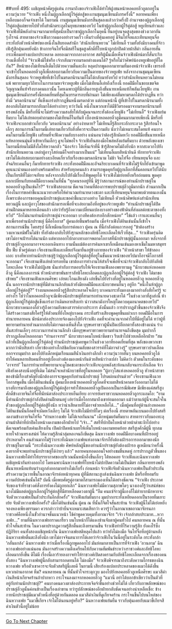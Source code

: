 ##บทที่ 495: เผชิญหน้าศัตรูคู่แค้น
การมาถึงของจ้าวเฟิงได้ทำให้ฝูงชนหน้าหอคอยลิ่วอูตกอยู่ในความวุ่นวาย
“จ้าวเฟิง หนึ่งในผู้ถูกเลือกผู้ไร้คู่ต่อสู้ของงานชุมนุมเซียนมังกรครั้งนี้”
หลายคนเพียงเหลือบมองก็จดจำเขาได้
ในยามนี้ งานชุมนุมเซียนมังกรสิ้นสุดลงแล้วกว่าครึ่งปี อำนาจของผู้ถูกเลือกผู้ไร้คู่ต่อสู้แผ่ขยายไปทั่วทั้งสำนักตระกูลในยุทธภพของทวีป
ในห้าผู้ถูกเลือกผู้ไร้คู่ต่อสู้ หยูเทียนฮ่าวและจ้าวเฟิงที่มีพลังอำนาจมากมายที่สุดนับเป็นราชาผู้ถูกเลือกในยุคนี้ ยืนอยู่บนจุดสูงสุดของช่วงเวลาอันรุ่งโรจน์
สายตาของจ้าวเฟิงกวาดมองอย่างรวดเร็ว เห็นร่างที่คุ้นเคยอยู่
มีจินไท่จื่อและเทียนหยุนจื่อ กระทั่งยังหัวหน้าศิษย์ของหนึ่งในสิบยอดสำนัก ‘สำนักเทียนหยวน’ โม่เทียนอี้
รวมทั้งยังมีบางคนที่จ้าวเฟิงรู้สึกคุ้นเคยยิ่งนัก
ข้างกายจินไท่จื่อมีสตรีในชุดสูงศักดิ์ที่ใบหน้าถูกปกปิดด้วยผ้าสีดำ กลิ่นอายสั่นกระเพื่อมอย่างแปลกประหลาด ลอยลงมาจากกลางอากาศ
สตรีผู้นั้นเมื่อเห็นจ้าวเฟิงนัยน์ตาก็สั่นระริก ร่างแข็งทื่อไป
“จ้าวเฟิงมิใช่หรือ เจ้ากลับมาจากมรดกต่างแดนได้? รู้หรือไม่ว่าศิษย์น้องหยูเฟ่ยอยู่ที่ใดกัน?”
สีหน้าของโม่เทียนอี้เต็มไปด้วยความตื่นตะลึง หลุดปากพูดออกมายามที่มองหน้าจ้าวเฟิง
เขารอที่จะเข้าไปในหอคอยลิ่วอูก็เพื่อสอบถามเกี่ยวกับความเป็นตายของจ้าวหยูเฟ่ย
หลังจากงานชุมนุมเซียนมังกรสิ้นสุดลง จ้าวหยูเฟ่ยที่เข้าไปในมรดกนิรนามก็ไม่ได้กลับมายังทวีป ทว่าสำนักเทียนหยวนไม่ยอมแพ้ พยายามทุกวิถีทางในการตามหาจ้าวหยูเฟ่ย
เมื่อโม่เทียนอี้เอ่ยถึงเรื่องนี้ ยอดฝีมือในขอบเขตจิตวิญญาณที่แท้จริงบางคนแถวนั้น โดยเฉพาะผู้ที่มีกลิ่นอายสูงถึงขั้นนายเหนือแท้ก็พลันเงี่ยหูฟัง
งานชุมนุมเซียนมังกรครั้งนี้ยอดเยี่ยมที่สุดในบรรดารอบที่ผ่านมา ไม่เพียงแค่สี่มหามรดกได้ปรากฏขึ้น ทว่ายังมี ‘มรดกนิรนาม’ ที่แข็งแกร่งปรากฏขึ้นหนึ่งมรดกด้วย
แต่ก่อนหน้านี้ ผู้ที่เข้าไปในมรดกนิรนามทั้งสองกลับไม่สามารถกลับมาได้อย่างง่ายๆ
ทว่าวันนี้ หนึ่งในพวกเขาได้มีชีวิตรอดมาจากมรดกนิรนามที่ทรงพลังนั้น มีหรือที่นี่จะไม่สร้างความสงสัยให้กับผู้คนจนกระทั่งต้องเงี่ยหูฟัง
“โม่เทียนอี้”
จ้าวเฟิงแย้มยิ้มบาง ไม่ได้เอ่ยตอบคำถามของโม่เทียนอี้ในทันที
เบื้องหน้าหอคอยลิ่วอูมีคนมากมายเพียงนี้ มีหรือที่จ้าวเฟิงจะบอกข่าวเกี่ยวกับ ‘มรดกนิรนาม’ อย่างง่ายดาย?
โม่เทียนอี้รู้สึกกระอักกระอวล รู้สึกร้อนใจเล็กๆ สถานการณ์ในยามนี้เอ่ยถามเกี่ยวกับสิ่งที่ควรจะเป็นความลับ นับว่าไม่เหมาะสมโดยแท้
คนบางคนในยามนี้เงี่ยหูฟัง เตรียมที่จะฟังความลับบางอย่าง แน่นอนว่าต้องรู้สึกผิดหวัง
ยอดฝีมือขั้นนายเหนือแท้หลายคนมุ่นคิ้วเข้าหากันเล็กๆ ดูจะไม่พอใจ
จ้าวเฟิงยืนสองมือไพล่หลังแย้มยิ้มบาง ด้วยพลังของเขาในยามนี้ย่อมไม่มีสิ่งใดให้หวาดกลัว
“น้องจ้าว ได้เห็นเจ้าที่นี่ ข้ารู้สึกคาดไม่ถึงยิ่งนัก หากสะดวกไปยังสำนักเทียนหยวน เหล่าผู้อาวุโสย่อมดีใจอย่างมากเป็นแน่”
โม่เทียนอี้เผยสีหน้ายินดี ทักทายจ้าวเฟิง
เขาไม่ได้เอ่ยสอบถามอย่างละเอียดเกี่ยวกับเรื่องของมรดกนิรนาม
ไม่ช้า
จินไท่จื่อ เทียนหยุนจื่อ และอัจฉริยะคนอื่นๆ ก็มาทักทายจ้าวเฟิง
กระทั่งยอดฝีมือและอัจฉริยะบางคนที่จ้าวเฟิงไม่รู้จักก็ยังเข้ามาพูดคุยแนะนำตนเองอย่างพร้อมเพรียง
สำหรับทุกคนแล้ว สามารถพูดคุยกับผู้ถูกเลือกที่สั่นคลอนทวีปได้นับเป็นเกียรติที่ไม่อาจเทียบ หลังจากกลับไปยังมีเรื่องให้พูดคุยได้
จ้าวเฟิงไม่เย่อหยิ่งหรือถ่อมตน พูดคุยแลกเปลี่ยนกับยอดฝีมือบางคนในที่นั้น
“ทุกคนรออยู่ที่นี่ มิรู้ว่าสถานการณ์ของท่านนักปราชญ์ในหอคอยลิ่วอูเป็นเช่นไร?”
จ้าวเฟิงสอบถาม
ชัดเจนว่าคนที่ต้องการพบปราชญ์ลิ่วอูมีมากนัก ส่วนมากเป็นเรื่องในการขอคำชี้แนะแนวทางหรือให้คำนวณทำนายดวงชะตา
และที่เทียนหยุนจื่อมาพบด้วยตนเองนั้นก็เพราะต้องการขอบคุณนักปราชญ์และขอคำชี้แนะบางอย่าง
โม่เทียนอี้ หัวหน้าศิษย์แห่งสำนักเทียนหยวนผู้นี้ และผู้อาวุโสของสำนักมารอเพื่อที่จะเอ่ยถามถึงที่อยู่ของจ้าวหยูเฟ่ย
“ท่านนักปราชญ์ได้ปิดด่านฝึกตนมาหลายเดือนแล้ว เอ่ยว่ารับรู้ถึงความเปลี่ยนแปลงบางอย่างของฟ้าดินที่ส่งผลต่อชะตาของทั้งทวีป”
“อีกไม่นานท่านนักปราชญ์น่าจะออกมา บางทีคงต้องรออีกสักหน่อย”
“ใช่แล้ว เราและคนอื่นๆ มาเพื่อรอท่านนักปราชญ์ นี่คือโอกาส”
ผู้คนเอ่ยขึ้นพร้อมกัน
เมื่อจ้าวเฟิงได้ยินเช่นนั้นก็เข้าใจสถานการณ์ขึ้น
โดยสรุป นี่ก็เหมือนกับการต่อแถว ผู้คน ณ ที่นี้กำลังต่อแถวรออยู่
“ข้าต้องสร้างวงแหวนทมิฬในไม่ช้า ทั้งยังต้องกลับไปยังฐานหลักของลัทธิโลหะเลือดให้เร็วที่สุด...”
จ้าวเฟิงครุ่นคิด
เขาไม่อาจเฝ้ารอได้นานนัก แต่หากออกไปกลางทางอาจพลาดโอกาสที่นักปราชญ์ผู้นั้นออกมา
หลังจากที่ปราชญ์ลิ่วอูออกมาอาจจะออกเดินทาง ยามนั้นแม้ต้องการค้นหาเขาก็เหมือนเช่นมองหาเข็มในมหาสมุทร
ฟึ่บ ฟึ่บ
ชั่วครู่ต่อมา เจียงซานเฟิงและเตี๋ยเย่จึงมายืนอยู่ข้างกายของจ้าวเฟิง
“หัวหน้าสาขา ให้ข้าลองเถอะ บางทีหากท่านนักปราชญ์รู้ว่าผู้ถูกเลือกผู้ไร้คู่ต่อสู้ที่อยู่ในชั้นแนวหน้าของทวีปมาก็อาจมีโอกาสที่จะออกมา”
เจียงซานเฟิงเอ่ยด้วยรอยยิ้ม
เขาต้องการทำงานให้สำเร็จเพื่อที่จะนำจ้าวเฟิงกลับไปยังลัทธิโลหะเลือด
จ้าวเฟิงไม่ปฏิเสธ นั่นเท่ากับการตอบรับให้เจียงซานเฟิงลองพยายามดู
“นักบวชแห่งหอคอยลิ่วอู นี่คือแถลงการณ์ หัวหน้าสาขาพันธาราลัทธิโลหะเลือดและผู้ถูกเลือกผู้ไร้คู่ต่อสู้ จ้าวเฟิง ได้มาขอเข้าพบ”
เจียงซานเฟิงแหงนศีรษะ เอ่ยตะโกนเสียงดัง เอ่ยขึ้นไปยังร่างที่อยู่ในหอคอยลิ่วอู
หอคอยลิ่วอูนั้น นอกจากนักปราชญ์ที่มีตำนานลึกลับแล้วยังมียอดฝีมือและนักบวชคนอื่นๆ อยู่อีก
“หนึ่งในห้าผู้ถูกเลือกผู้ไร้คู่ต่อสู้?”
ร่างบนหอคอยลิ่วอูรู้สึกประหลาดใจเล็กๆ บางคนกระทั่งมองลงมาอย่างสังสัยใคร่รู้
จะอย่างไร ใช่ว่าในหอคอยลิ่วอูจะมีเพียงนักปราชญ์ที่สามารถทำนายดวงชะตาได้
“ในช่วงเวลาที่สูงส่งนี้ ห้าผู้ถูกเลือกผู้ไร้คู่ต่อสู้แข็งแกร่งกว่าเดิมหลายสิบเท่า นำวาสนามังกรใหญ่โตควบคุมอนาคตของทวีป”
นักบวชบางคนเองก็ล่วงรู้ถึงความลับของสวรรค์บางประการ
ดังนั้นแล้ว
การปรากฏตัวขึ้นของจ้าวเฟิงจึงได้สร้างความสงสัยใคร่รู้ให้ตัวตนที่ยิ่งใหญ่บางคน กระทั่งสร้างเสียงพูดคุยขึ้นแผ่วเบา
ยอดฝีมือในการทำนายหลายคน นัยน์ตาส่องประกายจ้องมองไปยังจ้าวเฟิง อดที่จะคำนวนจากคำใบ้ที่มีอยู่ไม่ได้
ทว่าผู้ที่พยายามทำนายส่วนมากกลับไม่อาจมองเห็นสิ่งใด
บุรุษเคราขาวผู้นั้นปิดเปลือกตาทั้งสองข้างแน่น ร่างสั่นสะท้านเล็กๆ กระบวนการคำนวนลึกล้ำ
เมื่อบุรุษเคราขาวพยายามทำนายจนถึงขีดสุด มุมปากก็ปรากฏเลือดไหลออกมา
“ท่านอาจารย์”
นักบวชบางคนใบหน้าซีดขาว รีบเข้าไปช่วยเหลืออีกฝ่าย
“สมแล้วที่เป็นผู้ถูกเลือกผู้ไร้คู่ต่อสู้ ท่านนักปราชญ์เคยพูดว่าในช่วงเวลาที่ยอดเยี่ยมที่สุด พลังของพวกเขามากกว่านับสิบเท่า เกี่ยวข้องอย่างใกล้ชิดกับความลับของสวรรค์ที่ไม่อาจล่วงรู้”
บุรุษเคราขาวปาดเลือดออกจากมุมปาก มองไปยังเด็กหนุ่มเรือนผมสีน้ำเงินอย่างลึกล้ำ
ความวุ่นวายสั้นๆ บนหอคอยลิ่วอูได้ทำให้คนหลายสิบคนที่รออยู่เบื้องล่างต้องมองหน้ากันด้วยสีหน้าว่างเปล่า
ไม่คิดว่า ตัวตนในระดับของ ‘อาจารย์’ ในการทำนายที่พยายามจะดูโชคชะตาของจ้าวเฟิงจะถูกพลังสะท้อนกลับจนกระอักเลือด
จ้าวเฟิงยังคงสงบนิ่งอยู่ที่เดิม ไม่สนใจเหล่านักบวชที่อยู่ในหอคอย
“ผู้อาวุโสแห่งหอคอยลิ่วอู หัวหน้าสาขาของข้ามีเรื่องสำคัญยิ่งนักต้องการจะพูดคุยกับท่านนักปราชญ์ โปรดผ่อนปรนด้วย”
เจียงซานเฟิงฉวยโอกาสพูดขึ้น
เมื่อได้ยินเช่นนั้น ผู้คนเบื้องหน้าหอคอยลิ่วอูก็อดที่จะเผยสีหน้าคาดหวังออกมาไม่ได้
บางทีการมาถึงของผู้ถูกเลือกผู้ไร้คู่ต่อสู้อาจทำให้หอคอยลิ่วอูเปิดออกเป็นกรณีพิเศษ
มีเพียงแค่สตรีสูงศักดิ์ข้างกายจินไท่จื่อที่นัยน์ตาส่องประกายเย็นเยียบ
อาจารย์เคราขาวบนหอคอยลิ่วอูกระแอมไอ: “ยามนี้ท่านนักปราชญ์กำลังปิดด่านฝึกตนอยู่ เอ่ยว่าเมื่อโอกาสมาถึงเขาย่อมออกมา แม้ว่าตาแก่ผู้นี้จะสนใจในตัวของผู้ถูกเลือกผู้ไร้คู่ต่อสู้ยิ่งนัก ทว่าน่าเสียดายที่ไม่อาจช่วยเหลือได้...”
เมื่อผู้คนที่อยู่ด้านล่างหอคอยได้ยินเช่นนั้นก็อดที่จะผิดหวังเล็กๆ ไม่ได้
จ้าวเฟิงไม่มีท่าทีใดๆ ต่อเรื่องนี้ สายตาพลันเบนมองไปยังสตรีงดงามข้างกายจินไท่จื่อ
“ท่านหวางเฟย ไม่ได้เจอกันนาน”
เด็กหนุ่มแย้มยิ้มบาง สายตาราวกับมองทะลุผ่านผ้าสีดำที่ปกปิดใบหน้างดงามของอีกฝ่ายไป
“เจ้า...”
สตรีที่ปกปิดใบหน้าด้วยผ้าดำชะงักไปอย่างชัดเจนพร้อมกับเค้นเสียงเย็น เปิดผ้าปิดหน้าเผยให้เห็นใบหน้างดงามหยดย้อย
สตรีสูงศักดิ์ผู้นี้ ทุกลมหายใจล้วนทรงเสน่ห์ ให้ความรู้สึกน่าลุ่มหลงจนถึงขีดสุด
ฉินหวางเฟย
ยอดฝีมือบางคนที่เฝ้ารออยู่ประหลาดใจ
คนส่วนมากไม่รู้ว่ากระทั่งฉินหวางเฟยแห่งอาณาจักรก็ยังต้องเฝ้ารอการออกมาของนักปราชญ์ในยามนี้
“กระทั่งฉินหวางเฟย ศิษย์หลักผู้นี้ของท่านนักปราชญ์ยังต้องเฝ้ารอ ดูเหมือนว่าครั้งนี้คงยากที่จะพบท่านนักปราชญ์ได้ง่ายๆ แล้ว”
หลายคนทอดถอนใจอย่างขมขื่นหดหู่
การปรากฏตัวขึ้นของฉินหวางเฟยได้ทำให้บรรยากาศของบริเวณนั้นหนักอึ้งขึ้นเล็กๆ
ใต้หอคอย จ้าวเฟิงและฉินหวางเฟยเผชิญหน้ากันห่างออกไป
โดยเฉพาะฉินหวางเฟยที่ใบหน้าไม่ปกปิดความไม่เป็นมิตร กลิ่นอายทรงพลังขั้นนายเหนือแท้บนร่างถูกส่งออกมาอย่างไม่เก็บรั้ง
ก่อนหน้า จ้าวเฟิงจับตัวฉินหวางเฟยเป็นตัวประกัน สร้างความวุ่นวายขึ้นในอาณาจักรต่อหน้าทุกคน
ผู้ที่มีสถานะสูงส่งเช่นฉินหวางเฟย มีหรือที่ยอมรับความอัปยศเช่นนั้นได้?
บัดนี้ เมื่อพบศัตรูคู่อาฆาตก็สามารถมองเห็นได้อย่างชัดเจน
“จ้าวเฟิง ประกาศจับของเจ้าที่ราชวงศ์สั่งการยังคงไม่ถูกยกเลิก”
ฉินหวางเฟยไม่มีความสุภาพใดๆ
นางเองก็รู้ว่าเสน่ห์ของนางไม่มีผลต่อผู้ถูกเลือกผู้ไร้คู่ต่อสู้ที่มีสายเลือดดวงตาผู้นี้
“อืม คนแซ่จ้าวผู้นี้เองก็ไม่ลำบากนักหากจะจับตัวหวางเฟยเป็นตัวประกันอีกสักครั้ง”
จ้าวเฟิงแย้มยิ้มบาง มุมปากกระทั่งเหยียดออกเป็นรอยยิ้มเยาะเย้ย
จับตัวหวางเฟยอีกครั้ง?
เมื่อได้ยินเช่นนั้น ผู้คน ณ ที่นั้นก็จิตใจสั่นสะท้าน
จ้าวเฟิงผู้นี้ไม่ได้เย่อหยิ่งจองหองเพียงธรรมดา ควรกล่าวว่าบ้าบิ่นจะเหมาะสมเสียกว่า
ควรรู้ว่าในอาณาเขตอาณาจักรนภา ราชวงศ์คือหนึ่งในขั้วอำนาจชั้นแนวหน้า ใช้คำพูดควบคุมทั้งอาณาจักร
“เจ้า เจ้ากล้าสบประมาท…หวางเฟย...”
ยามที่ฉินหวางเฟยกราดเกรี้ยว บนใบหน้าก็ได้แดงซ่านจับตาผู้คนทั่วไป
คนหลายคน ณ ที่นั้นหัวใจสั่นสะท้าน ในดวงตาปรากฏความรู้สึกตื่นตะลึงทรมานขึ้น
จ้าวเฟิงท่าทีไร้ความรู้สึก ยังคงไร้ซึ่งปฏิกิริยา
คนทั้งสองเผชิญหน้ากัน ฉินหวางเฟยสติหลุดไปแล้ว ทว่ายังไม่ลงมือ
จินไท่จื่อที่อยู่ด้านหลังฉินหวางเฟยตื่นตะลึงยิ่งนัก
เขาไม่อาจจินตนาการได้เลยว่าจ้าวเฟิงในวันนี้อยู่ในระดับใด กระทั่งกล้า ‘กลั่นแกล้ง’ ฉินหวางเฟย
ทว่าเมื่อเรื่องนี้ถูกพูดออกไป มันย่อมกลายเป็นการที่จ้าวเฟิง ‘ลวนลาม’ ฉินหวางเฟยอย่างแน่นอน มันอาจสร้างความตึงเครียดให้กับความสัมพันธ์ระหว่างราชวงศ์และลัทธิโลหะเลือดมากยิ่งขึ้น
ดีไม่ดี เรื่องนี้เลวร้ายลงอาจทำให้ราชวงศ์เปิดสงครามกับลัทธิโลหะเลือดจากเรื่องของคนทั้งสอง
“ฉินหวางเฟยผู้นี้กลับสามารถอดทนได้ ไม่ลงมือ”
จ้าวเฟิงพิจารณาถึงระดับความโกรธของฉินหวางเฟย หรือตัวเขาควรจะจับตัวสตรีผู้นี้เลยดี
ในยามนี้
เสียงร้องแปลกประหลาดของแมวได้ดังขึ้นแหวกผ่านอากาศ
หืม?
คนหลายคน ณ ที่นั้นหัวใจกระตุกวูบ มองไปยังหอคอยลิ่วอูเหนือศีรษะ
แมวสีดำเงินสีหน้าเกียจคร้านอ้าปากหาว กระโจนลงมาจากหอคอยลิ่วอู
“แมวนี่ อย่าได้บอกข้าเชียวว่าเป็นตัวที่อยู่กับท่านนักปราชญ์?”
คนบางคนดวงตาส่องประกายเจิดจ้าขึ้นอย่างช่วยไม่ได้
เกี่ยวกับภาพลักษณ์ของปราชญ์ลิ่วอูนั้นค่อนข้างเป็นเรื่องเล่าขาน ทว่ารูปลักษณ์ของอีกฝ่ายกลับชัดเจนอย่างน่าเหลือเชื่อ: ข้างกายนักปราชญ์มีแมวตัวหนึ่งที่อยู่ด้วยกันตลอด
แมวสีดำเงินที่ดูเกียจคร้าน กระโจนขึ้นไปบนไหล่ของฉินหวางเฟย
“แมวขี้เกียจ เจ้าไม่ได้นอนอยู่หรือ?”
ฉินหวางเฟยแย้มยิ้ม ราวกับคุ้นเคยกับแมวขี้เกียจสีดำเงินตัวนี้อยู่ไม่น้อย

-----------------------------------------------------------------------------------



[Go To Next Chapter]( ./55.md)